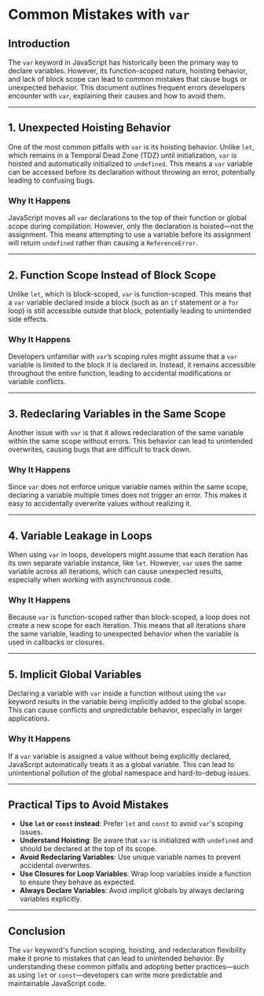 # Common Mistakes with `var`

## Introduction
The `var` keyword in JavaScript has historically been the primary way to declare variables. However, its function-scoped nature, hoisting behavior, and lack of block scope can lead to common mistakes that cause bugs or unexpected behavior. This document outlines frequent errors developers encounter with `var`, explaining their causes and how to avoid them.

---

## 1. Unexpected Hoisting Behavior
One of the most common pitfalls with `var` is its hoisting behavior. Unlike `let`, which remains in a Temporal Dead Zone (TDZ) until initialization, `var` is hoisted and automatically initialized to `undefined`. This means a `var` variable can be accessed before its declaration without throwing an error, potentially leading to confusing bugs.

### Why It Happens
JavaScript moves all `var` declarations to the top of their function or global scope during compilation. However, only the declaration is hoisted—not the assignment. This means attempting to use a variable before its assignment will return `undefined` rather than causing a `ReferenceError`.

---

## 2. Function Scope Instead of Block Scope
Unlike `let`, which is block-scoped, `var` is function-scoped. This means that a `var` variable declared inside a block (such as an `if` statement or a `for` loop) is still accessible outside that block, potentially leading to unintended side effects.

### Why It Happens
Developers unfamiliar with `var`’s scoping rules might assume that a `var` variable is limited to the block it is declared in. Instead, it remains accessible throughout the entire function, leading to accidental modifications or variable conflicts.

---

## 3. Redeclaring Variables in the Same Scope
Another issue with `var` is that it allows redeclaration of the same variable within the same scope without errors. This behavior can lead to unintended overwrites, causing bugs that are difficult to track down.

### Why It Happens
Since `var` does not enforce unique variable names within the same scope, declaring a variable multiple times does not trigger an error. This makes it easy to accidentally overwrite values without realizing it.

---

## 4. Variable Leakage in Loops
When using `var` in loops, developers might assume that each iteration has its own separate variable instance, like `let`. However, `var` uses the same variable across all iterations, which can cause unexpected results, especially when working with asynchronous code.

### Why It Happens
Because `var` is function-scoped rather than block-scoped, a loop does not create a new scope for each iteration. This means that all iterations share the same variable, leading to unexpected behavior when the variable is used in callbacks or closures.

---

## 5. Implicit Global Variables
Declaring a variable with `var` inside a function without using the `var` keyword results in the variable being implicitly added to the global scope. This can cause conflicts and unpredictable behavior, especially in larger applications.

### Why It Happens
If a `var` variable is assigned a value without being explicitly declared, JavaScript automatically treats it as a global variable. This can lead to unintentional pollution of the global namespace and hard-to-debug issues.

---

## Practical Tips to Avoid Mistakes
- **Use `let` or `const` instead**: Prefer `let` and `const` to avoid `var`'s scoping issues.
- **Understand Hoisting**: Be aware that `var` is initialized with `undefined` and should be declared at the top of its scope.
- **Avoid Redeclaring Variables**: Use unique variable names to prevent accidental overwrites.
- **Use Closures for Loop Variables**: Wrap loop variables inside a function to ensure they behave as expected.
- **Always Declare Variables**: Avoid implicit globals by always declaring variables explicitly.

---

## Conclusion
The `var` keyword's function scoping, hoisting, and redeclaration flexibility make it prone to mistakes that can lead to unintended behavior. By understanding these common pitfalls and adopting better practices—such as using `let` or `const`—developers can write more predictable and maintainable JavaScript code.
